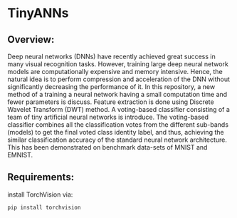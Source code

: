 # TinyANNs
## Overview:
Deep neural networks (DNNs) have recently
achieved great success in many visual recognition tasks. However,
training large deep neural network models are computationally
expensive and memory intensive. Hence, the natural idea is
to perform compression and acceleration of the DNN without
significantly decreasing the performance of it. In this repository,
a new method of a training a neural network having a small
computation time and fewer parameters is discuss. Feature
extraction is done using Discrete Wavelet Transform (DWT)
method. A voting-based classifier consisting of a team of tiny
artificial neural networks is introduce. The voting-based classifier
combines all the classification votes from the different sub-bands
(models) to get the final voted class identity label, and thus,
achieving the similar classification accuracy of the standard
neural network architecture. This has been demonstrated on
benchmark data-sets of MNIST and EMNIST.
## Requirements:
install TorchVision via:
```
pip install torchvision
```
